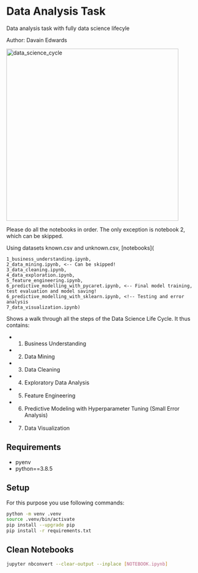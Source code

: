 # Data Analysis Task
Data analysis task with fully data science lifecyle

Author: Davain Edwards

<img width="450" alt="data_science_cycle" src="https://user-images.githubusercontent.com/2211088/117272062-173c0b00-ae5b-11eb-947e-6e8c41855ce8.png">

Please do all the notebooks in order. The only exception is notebook 2, which can be skipped.

Using datasets known.csv and unknown.csv, [notebooks](
 
    1_business_understanding.ipynb,
    2_data_mining.ipynb, <-- Can be skipped!
    3_data_cleaning.ipynb,
    4_data_exploration.ipynb,
    5_feature_engineering.ipynb,
    6_predictive_modelling_with_pycaret.ipynb, <-- Final model training, test evaluation and model saving!
    6_predictive_modelling_with_sklearn.ipynb, <!-- Testing and error analysis
    7_data_visualization.ipynb) 

Shows a walk through all the steps of the Data Science Life Cycle. 
It thus contains:
- 1. Business Understanding
- 2. Data Mining
- 3. Data Cleaning
- 4. Exploratory Data Analysis
- 5. Feature Engineering
- 6. Predictive Modeling with Hyperparameter Tuning (Small Error Analysis)
- 7. Data Visualization

## Requirements

* pyenv
* python==3.8.5

## Setup

For this purpose you use following commands:

```bash
python -m venv .venv
source .venv/bin/activate
pip install --upgrade pip
pip install -r requirements.txt
```
## Clean Notebooks

```bash
jupyter nbconvert --clear-output --inplace [NOTEBOOK.ipynb]
```



